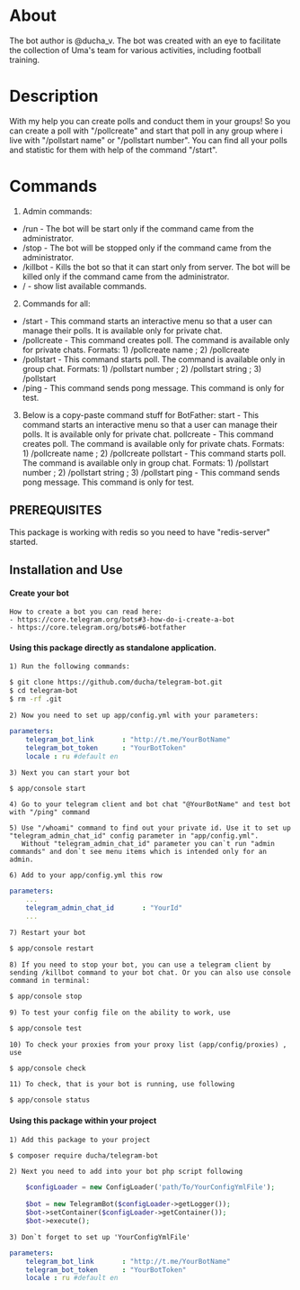 About
=====
The bot author is @ducha_v.
The bot was created with an eye to facilitate the collection of Uma's team for various activities, including football training.

Description
===========
With my help you can create polls and conduct them in your groups!
So you can create a poll with "/pollcreate" and start that poll in any group where i live with "/pollstart name" or "/pollstart number".
You can find all your polls and statistic for them with help of the command "/start".

Commands
========
1) Admin commands:
 - /run - The bot will be start only if the command came from the administrator.
 - /stop - The bot will be stopped only if the command came from the administrator.
 - /killbot - Kills the bot so that it can start only from server. The bot will be killed only if the command came from the administrator.
 - / - show list available commands.

2) Commands for all:
 - /start - This command starts an interactive menu so that a user can manage their polls. It is available only for private chat.
 - /pollcreate - This command creates poll. The command is available only for private chats. Formats: 1) /pollcreate name ; 2) /pollcreate
 - /pollstart - This command starts poll. The command is available only in group chat. Formats: 1) /pollstart number ; 2) /pollstart string ; 3) /pollstart
 - /ping - This command sends pong message. This command is only for test.

3) Below is a copy-paste command stuff for BotFather:
start - This command starts an interactive menu so that a user can manage their polls. It is available only for private chat.
pollcreate - This command creates poll. The command is available only for private chats. Formats: 1) /pollcreate name ; 2) /pollcreate
pollstart - This command starts poll. The command is available only in group chat. Formats: 1) /pollstart number ; 2) /pollstart string ; 3) /pollstart
ping - This command sends pong message. This command is only for test.

## PREREQUISITES
This package is working with redis so you need to have "redis-server" started.

## Installation and Use

####  Create your bot    
    How to create a bot you can read here:
    - https://core.telegram.org/bots#3-how-do-i-create-a-bot
    - https://core.telegram.org/bots#6-botfather
    

####  Using this package directly as standalone application. 
      
    1) Run the following commands:
       
``` bash
$ git clone https://github.com/ducha/telegram-bot.git
$ cd telegram-bot
$ rm -rf .git
```
    
    2) Now you need to set up app/config.yml with your parameters:       
    
``` yml
parameters:
    telegram_bot_link       : "http://t.me/YourBotName"
    telegram_bot_token      : "YourBotToken"
    locale : ru #default en
```
    
    3) Next you can start your bot 

``` bash
$ app/console start
```    
    4) Go to your telegram client and bot chat "@YourBotName" and test bot with "/ping" command
    
    5) Use "/whoami" command to find out your private id. Use it to set up "telegram_admin_chat_id" config parameter in "app/config.yml". 
       Without "telegram_admin_chat_id" parameter you can`t run "admin commands" and don`t see menu items which is intended only for an admin.
       
    6) Add to your app/config.yml this row
    
``` yml
parameters:
    ...
    telegram_admin_chat_id       : "YourId"
    ...
```
    7) Restart your bot
      
``` bash
$ app/console restart
```
                
    8) If you need to stop your bot, you can use a telegram client by sending /killbot command to your bot chat. Or you can also use console command in terminal:
    
``` bash
$ app/console stop
```
    9) To test your config file on the ability to work, use
    
``` bash
$ app/console test
```

    10) To check your proxies from your proxy list (app/config/proxies) , use
    
``` bash
$ app/console check
```
    
    11) To check, that is your bot is running, use following
    
``` bash
$ app/console status
```

#### Using this package within your project

    1) Add this package to your project 

``` bash
$ composer require ducha/telegram-bot
```
    2) Next you need to add into your bot php script following 

``` php
    $configLoader = new ConfigLoader('path/To/YourConfigYmlFile');    
    
    $bot = new TelegramBot($configLoader->getLogger());
    $bot->setContainer($configLoader->getContainer());
    $bot->execute();
```
    3) Don`t forget to set up 'YourConfigYmlFile'
    
``` yml
parameters:
    telegram_bot_link       : "http://t.me/YourBotName"
    telegram_bot_token      : "YourBotToken"
    locale : ru #default en
```